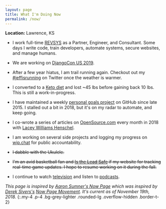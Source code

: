 ```yaml
---
layout: page
title: What I'm Doing Now
permalink: /now/
---
```


**Location:** Lawrence, KS

- I work full-time [REVSYS][] as a Partner, Engineer, and Consultant. Some days I write code, train developers, automate systems, secure websites, and manage humans.

- We are working on [DjangoCon US 2019][].

- After a few year hiatus, I am trail running again. Checkout out my [#jeffisrunning][] on Twitter once the weather is warmer.

- I converted to a [Keto diet][] and lost ~45 lbs before gaining back 10 lbs. This is still a work-in-progress.

- I have maintained a weekly [personal goals project][] on GitHub since late 2015. I stalled out a bit in 2018, but it's on my radar to automate, and keep going.

- I co-wrote a series of articles on [OpenSource.com][] every month in 2018 with [Lacey Williams Henschel][].

- I am working on several side projects and logging my progress on [wip.chat][] for public accountability.

- ~~I dabble with the Ukulele.~~

- ~~I'm an avid basketball fan and [Is the Lead Safe][] if my website for tracking real-time game updates. I hope to resume working on it during the fall.~~

- I continue to watch [television][] and listen to [podcasts][].

*This page is inspired by [Aaron Sumner's Now Page][] which was inspired by [Derek Sivers's][Derek Sivers] [Now Page Movement][]. It's current as of November 19th, 2018.*
{:.my-4 .p-4 .bg-grey-lighter .rounded-lg .overflow-hidden .border-t-2}

[#jeffisrunning]: https://twitter.com/search?q=%23jeffisrunning&src=typd
[Aaron Sumner's Now Page]: http://aaronsumner.com/pages/now.html
[Derek Sivers]: https://sivers.org/now
[DjangoCon US 2019]: https://2019.djangocon.us/
[Is the Lead Safe]: http://www.istheleadsafe.com/
[Keto diet]: https://www.reddit.com/r/keto/wiki/keto_in_a_nutshell
[Lacey Williams Henschel]: https://opensource.com/users/laceynwilliams
[Now Page Movement]: http://nownownow.com/about
[OpenSource.com]: https://opensource.com/users/jefftriplett
[personal goals project]: https://github.com/jefftriplett/personal-goals
[podcasts]: https://github.com/jefftriplett/personal-goals/blob/master/content-list/podcasts.md
[RevSys]: https://www.revsys.com/
[television]: https://twitter.com/search?q=%40webology%20%F0%9F%93%BA&src=typd
[wip.chat]: https://wip.chat/@jefftriplett
